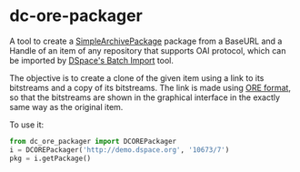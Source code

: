 # dc-ore-packager

A tool to create a [SimpleArchivePackage](https://wiki.duraspace.org/display/DSDOC6x/Importing+and+Exporting+Items+via+Simple+Archive+Format#ImportingandExportingItemsviaSimpleArchiveFormat-DSpaceSimpleArchiveFormat) package from a BaseURL and a Handle of an item of any repository that supports OAI protocol, which can be imported by [DSpace's Batch Import](https://wiki.duraspace.org/display/DSDOC6x/Importing+and+Exporting+Items+via+Simple+Archive+Format#ImportingandExportingItemsviaSimpleArchiveFormat-UIBatchImport(XMLUI)) tool.

The objective is to create a clone of the given item using a link to its bitstreams and a copy of its bitstreams. The link is made using [ORE format](https://wiki.duraspace.org/display/DSDOC6x/OAI+2.0+Server#OAI2.0Server-MetadataFormats), so that the bitstreams are shown in the graphical interface in the exactly same way as the original item.

To use it:
```python
from dc_ore_packager import DCOREPackager
i = DCOREPackager('http://demo.dspace.org', '10673/7')
pkg = i.getPackage()
```
